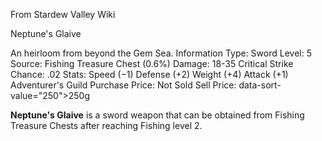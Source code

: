 From Stardew Valley Wiki

Neptune's Glaive

An heirloom from beyond the Gem Sea. Information Type: Sword Level: 5 Source: Fishing Treasure Chest (0.6%) Damage: 18-35 Critical Strike Chance: .02 Stats: Speed (−1) Defense (+2) Weight (+4) Attack (+1) Adventurer's Guild Purchase Price: Not Sold Sell Price: data-sort-value="250"&gt;250g

**Neptune's Glaive** is a sword weapon that can be obtained from Fishing Treasure Chests after reaching Fishing level 2.
